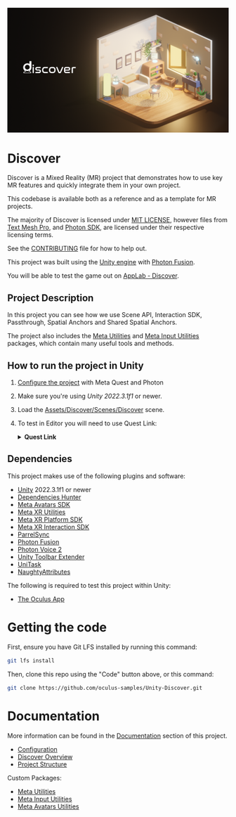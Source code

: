 ![Discover Banner](./Documentation/Media/banner.png "Discover")

# Discover

Discover is a Mixed Reality (MR) project that demonstrates how to use key MR features and quickly integrate them in your own project.

This codebase is available both as a reference and as a template for MR projects. 

The majority of Discover is licensed under [MIT LICENSE](./LICENSE), however files from [Text Mesh Pro](http://www.unity3d.com/legal/licenses/Unity_Companion_License), and [Photon SDK](./Assets/Photon/LICENSE), are licensed under their respective licensing terms.

See the [CONTRIBUTING](./CONTRIBUTING.md) file for how to help out.

This project was built using the [Unity engine](https://unity.com/) with [Photon Fusion](https://doc.photonengine.com/fusion/current/getting-started/fusion-intro).

You will be able to test the game out on [AppLab - Discover](https://www.oculus.com/experiences/quest/7041851792509764/).

## Project Description

In this project you can see how we use Scene API, Interaction SDK, Passthrough, Spatial Anchors and Shared Spatial Anchors.

The project also includes the [Meta Utilities](./Packages/com.meta.utilities/README.md) and [Meta Input Utilities](./Packages/com.meta.utilities.input/README.md) packages, which contain many useful tools and methods.

## How to run the project in Unity

1. [Configure the project](./Documentation/Configuration.md) with Meta Quest and Photon
2. Make sure you're using  *Unity 2022.3.1f1* or newer.
3. Load the [Assets/Discover/Scenes/Discover](./Assets/Discover/Scenes/Discover.unity) scene.
4. To test in Editor you will need to use Quest Link:
    <details>
      <summary><b>Quest Link</b></summary>

    - Enable Quest Link:
        - Put on your headset and navigate to "Quick Settings"; select "Quest Link" (or "Quest Air Link" if using Air Link).
        - Select your desktop from the list and then select, "Launch". This will launch the Quest Link app, allowing you to control your desktop from your headset.
    - With the headset on, select "Desktop" from the control panel in front of you. You should be able to see your desktop in VR!
    - Navigate to Unity and press "Play" - the application should launch on your headset automatically.
    </details>

## Dependencies

This project makes use of the following plugins and software:

- [Unity](https://unity.com/download) 2022.3.1f1 or newer
- [Dependencies Hunter](https://github.com/AlexeyPerov/Unity-Dependencies-Hunter.git#upm)
- [Meta Avatars SDK](https://developer.oculus.com/downloads/package/meta-avatars-sdk/)
- [Meta XR Utilities](https://developer.oculus.com/documentation/unity/unity-package-manager/)
- [Meta XR Platform SDK](https://developer.oculus.com/documentation/unity/ps-platform-intro/)
- [Meta XR Interaction SDK](https://developer.oculus.com/documentation/unity/unity-isdk-interaction-sdk-overview/)
- [ParrelSync](https://github.com/brogan89/ParrelSync)
- [Photon Fusion](https://doc.photonengine.com/fusion/current/getting-started/sdk-download)
- [Photon Voice 2](https://assetstore.unity.com/packages/tools/audio/photon-voice-2-130518)
- [Unity Toolbar Extender](https://github.com/marijnz/unity-toolbar-extender.git)
- [UniTask](https://github.com/Cysharp/UniTask)
- [NaughtyAttributes](https://github.com/dbrizov/NaughtyAttributes)

The following is required to test this project within Unity:

- [The Oculus App](https://www.oculus.com/setup/)

# Getting the code

First, ensure you have Git LFS installed by running this command:

```sh
git lfs install
```

Then, clone this repo using the "Code" button above, or this command:

```sh
git clone https://github.com/oculus-samples/Unity-Discover.git
```

# Documentation

More information can be found in the [Documentation](./Documentation) section of this project.

- [Configuration](./Documentation/Configuration.md)
- [Discover Overview](./Documentation/DiscoverOverview.md)
- [Project Structure](./Documentation/ProjectStructure.md)

Custom Packages:

- [Meta Utilities](./Packages/com.meta.utilities/README.md)
- [Meta Input Utilities](./Packages/com.meta.utilities.input/README.md)
- [Meta Avatars Utilities](./Packages/com.meta.utilities.avatars/README.md)
